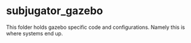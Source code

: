 # subjugator_gazebo
This folder holds gazebo specific code and configurations. Namely this is where systems end up.

